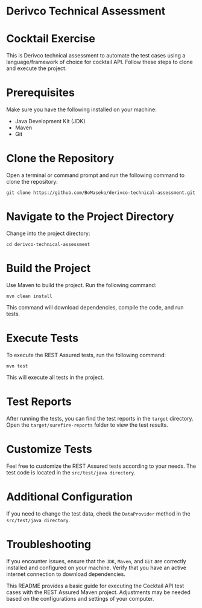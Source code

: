 # Derivco Technical Assessment
# Cocktail Exercise

This is Derivco technical assessment to automate the test cases using a language/framework of choice for  cocktail API. Follow these steps to clone and execute the project.

# Prerequisites
Make sure you have the following installed on your machine:

- Java Development Kit (JDK)
- Maven
- Git

# Clone the Repository

Open a terminal or command prompt and run the following command to clone the repository:


`git clone https://github.com/BoMaseko/derivco-technical-assessment.git`<br>

# Navigate to the Project Directory

Change into the project directory:

`cd derivco-technical-assessment`
# Build the Project
Use Maven to build the project. Run the following command:

`mvn clean install`

This command will download dependencies, compile the code, and run tests.

# Execute Tests
To execute the REST Assured tests, run the following command:

`mvn test`

This will execute all tests in the project.

# Test Reports

After running the tests, you can find the test reports in the `target` directory. Open the `target/surefire-reports` folder to view the test results.

# Customize Tests
Feel free to customize the REST Assured tests according to your needs. The test code is located in the `src/test/java directory`.

# Additional Configuration
If you need to change the test data, check the `DataProvider` method  in the `src/test/java directory`.

# Troubleshooting
If you encounter issues, ensure that the `JDK`, `Maven`, and `Git` are correctly installed and configured on your machine.
Verify that you have an active internet connection to download dependencies.

This README provides a basic guide for executing the Cocktail API test cases with the REST Assured Maven project. Adjustments may be needed based on the configurations and settings of your computer.






